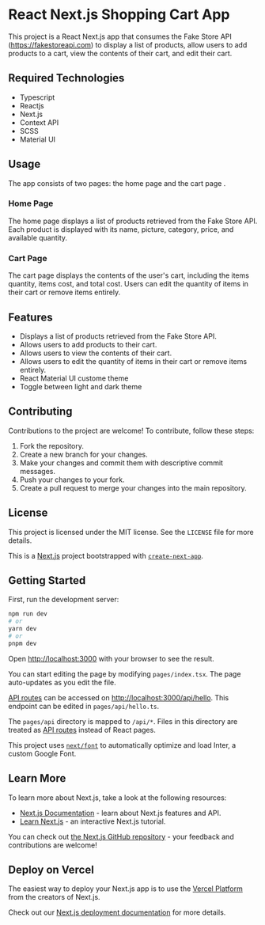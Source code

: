 # React Next.js Shopping Cart App

This project is a React Next.js app that consumes the Fake Store API (https://fakestoreapi.com) to display a list of products, allow users to add products to a cart, view the contents of their cart, and edit their cart.

## Required Technologies

- Typescript
- Reactjs
- Next.js
- Context API
- SCSS
- Material UI

## Usage

The app consists of two pages: the home page and the cart page .

### Home Page

The home page displays a list of products retrieved from the Fake Store API. Each product is displayed with its name, picture, category, price, and available quantity.

### Cart Page

The cart page displays the contents of the user's cart, including the items quantity, items cost, and total cost. Users can edit the quantity of items in their cart or remove items entirely.

## Features

- Displays a list of products retrieved from the Fake Store API.
- Allows users to add products to their cart.
- Allows users to view the contents of their cart.
- Allows users to edit the quantity of items in their cart or remove items entirely.
- React Material UI custome theme
- Toggle between light and dark theme

## Contributing

Contributions to the project are welcome! To contribute, follow these steps:

1. Fork the repository.
2. Create a new branch for your changes.
3. Make your changes and commit them with descriptive commit messages.
4. Push your changes to your fork.
5. Create a pull request to merge your changes into the main repository.

## License

This project is licensed under the MIT license. See the `LICENSE` file for more details.

This is a [Next.js](https://nextjs.org/) project bootstrapped with [`create-next-app`](https://github.com/vercel/next.js/tree/canary/packages/create-next-app).

## Getting Started

First, run the development server:

```bash
npm run dev
# or
yarn dev
# or
pnpm dev
```

Open [http://localhost:3000](http://localhost:3000) with your browser to see the result.

You can start editing the page by modifying `pages/index.tsx`. The page auto-updates as you edit the file.

[API routes](https://nextjs.org/docs/api-routes/introduction) can be accessed on [http://localhost:3000/api/hello](http://localhost:3000/api/hello). This endpoint can be edited in `pages/api/hello.ts`.

The `pages/api` directory is mapped to `/api/*`. Files in this directory are treated as [API routes](https://nextjs.org/docs/api-routes/introduction) instead of React pages.

This project uses [`next/font`](https://nextjs.org/docs/basic-features/font-optimization) to automatically optimize and load Inter, a custom Google Font.

## Learn More

To learn more about Next.js, take a look at the following resources:

- [Next.js Documentation](https://nextjs.org/docs) - learn about Next.js features and API.
- [Learn Next.js](https://nextjs.org/learn) - an interactive Next.js tutorial.

You can check out [the Next.js GitHub repository](https://github.com/vercel/next.js/) - your feedback and contributions are welcome!

## Deploy on Vercel

The easiest way to deploy your Next.js app is to use the [Vercel Platform](https://vercel.com/new?utm_medium=default-template&filter=next.js&utm_source=create-next-app&utm_campaign=create-next-app-readme) from the creators of Next.js.

Check out our [Next.js deployment documentation](https://nextjs.org/docs/deployment) for more details.
